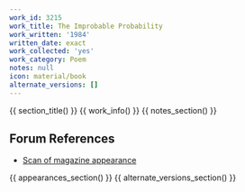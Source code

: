 ```yaml
---
work_id: 3215
work_title: The Improbable Probability
work_written: '1984'
written_date: exact
work_collected: 'yes'
work_category: Poem
notes: null
icon: material/book
alternate_versions: []
---
```


{{ section_title() }}
{{ work_info() }}
{{ notes_section() }}
## Forum References
- [Scan of magazine appearance](https://bukowskiforum.com/threads/going-modern-vs-blowing-my-hero-fencing-with-the-shadows.225/page-2#post-148463)

{{ appearances_section() }}
{{ alternate_versions_section() }}